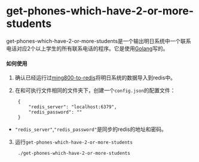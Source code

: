 # get-phones-which-have-2-or-more-students

get-phones-which-have-2-or-more-students是一个输出明日系统中一个联系电话对应2个以上学生的所有联系电话的程序。它是使用[Golang](https://golang.org)写的。

#### 如何使用
1. 确认已经运行过[ming800-to-redis](../ming800-to-redis)将明日系统的数据导入到redis中。

2. 在和可执行文件相同的文件夹下，创建一个`config.json`的配置文件：

        {
            "redis_server": "localhost:6379",
            "redis_password": ""
        }

* `"redis_server"`,`"redis_password"`是同步的redis的地址和密码。

3. 运行`get-phones-which-have-2-or-more-students`

        ./get-phones-which-have-2-or-more-students

